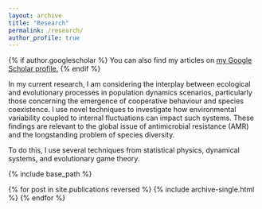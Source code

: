 ```yaml
---
layout: archive
title: "Research"
permalink: /research/
author_profile: true
---
```

{% if author.googlescholar %}
  You can also find my articles on <u><a href="{{author.googlescholar}}">my Google Scholar profile</a>.</u>
{% endif %}

In my current research, I am considering the interplay between ecological and evolutionary processes in population dynamics scenarios, particularly those concerning the emergence of cooperative behaviour and species coexistence. I use novel techniques to investigate how environmental variability coupled to internal fluctuations can impact such systems. These findings are relevant to the global issue of antimicrobial resistance (AMR) and the longstanding problem of species diversity.

To do this, I use several techniques from statistical physics, dynamical systems, and evolutionary game theory.

{% include base_path %}

{% for post in site.publications reversed %}
  {% include archive-single.html %}
{% endfor %}
